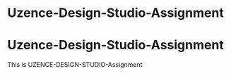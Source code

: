 # Uzence-Design-Studio-Assignment


# Uzence-Design-Studio-Assignment
This is UZENCE-DESIGN-STUDIO-Assignment
